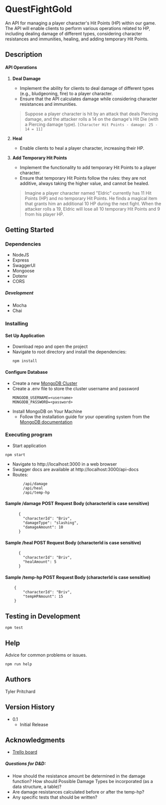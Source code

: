 # QuestFightGold

An API for managing a player character's Hit Points (HP) within our game. The API will enable clients to perform various operations related to HP, including dealing damage of different types, considering character resistances and immunities, healing, and adding temporary Hit Points.

## Description

#### API Operations
1. **Deal Damage**
    - Implement the ability for clients to deal damage of different types (e.g., bludgeoning, fire) to a player character.
    - Ensure that the API calculates damage while considering character resistances and immunities.

    > Suppose a player character is hit by an attack that deals Piercing damage, and the attacker rolls a 14 on the damage's Hit Die (with a Piercing damage type). `[Character Hit Points - damage: 25 - 14 = 11]`


2. **Heal**
    - Enable clients to heal a player character, increasing their HP.


3. **Add Temporary Hit Points**
    - Implement the functionality to add temporary Hit Points to a player character.
    - Ensure that temporary Hit Points follow the rules: they are not additive, always taking the higher value, and cannot be healed.

    > Imagine a player character named "Eldric" currently has 11 Hit Points (HP) and no temporary Hit Points. He finds a magical item that grants him an additional 10 HP during the next fight. When the attacker rolls a 19, Eldric will lose all 10 temporary Hit Points and 9 from his player HP.

## Getting Started

### Dependencies

* NodeJS
* Express
* SwaggerUI
* Mongoose
* Dotenv
* CORS

##### Development

* Mocha
* Chai

### Installing

#### Set Up Application
* Download repo and open the project 
* Navigate to root directory and install the dependencies:
    ```
    npm install
    ```
#### Configure Database
* Create a new [MongoDB Cluster](https://cloud.mongodb.com)
* Create a .env file to store the cluster username and password
    ```
    MONGODB_USERNAME=<username>
    MONGODB_PASSWORD=<password>
    ```
* Install MongoDB on Your Machine
    - Follow the installation guide for your operating system from the [MongoDB documentation](https://www.mongodb.com/docs/manual/installation/)

### Executing program

* Start application
```
npm start
```
* Navigate to http://localhost:3000 in a web browser
* Swagger docs are available at http://localhost:3000/api-docs
* Routes:
```
        /api/damage
        /api/heal
        /api/temp-hp
```

#### Sample /damage POST Request Body (characterId is case sensitive)
```
      {
        "characterId": "Briv",
        "damageType": "slashing",
        "damageAmount": 10
      }
```

#### Sample /heal POST Request Body (characterId is case sensitive)
```
      {
        "characterId": "Briv",
        "healAmount": 5
      }
```

#### Sample /temp-hp POST Request Body (characterId is case sensitive)
```
    {
        "characterId": "Briv",
        "tempHPAmount": 15
    }
```

## Testing in Development
  ```
  npm test
  ```

## Help

Advice for common problems or issues.
```
npm run help
```

## Authors

Tyler Pritchard  


## Version History

* 0.1
    * Initial Release


## Acknowledgments

* [Trello board](https://trello.com/invite/b/QW1cz0oh/ATTI161b7305bb6178bc21e1b163ea1d3c26703A921B/questfightgold)



##### Questions for D&D:

* How should the resistance amount be determined in the damage function?  How should Possible Damage Types be incorporated (as a data structure, a table)?
* Are damage resistances calculated before or after the temp-hp?
* Any specific tests that should be written?